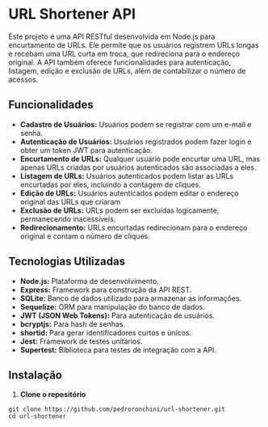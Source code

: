 # URL Shortener API
Este projeto é uma API RESTful desenvolvida em Node.js para encurtamento de URLs. Ele permite que os usuários registrem URLs longas e recebam uma URL curta em troca, que redireciona para o endereço original. A API também oferece funcionalidades para autenticação, listagem, edição e exclusão de URLs, além de contabilizar o número de acessos.

## Funcionalidades
* **Cadastro de Usuários:** Usuários podem se registrar com um e-mail e senha.
* **Autenticação de Usuários:** Usuários registrados podem fazer login e obter um token JWT para autenticação.
* **Encurtamento de URLs:** Qualquer usuário pode encurtar uma URL, mas apenas URLs criadas por usuários autenticados são associadas a eles.
* **Listagem de URLs:** Usuários autenticados podem listar as URLs encurtadas por eles, incluindo a contagem de cliques.
* **Edição de URLs:** Usuários autenticados podem editar o endereço original das URLs que criaram
* **Exclusão de URLs:** URLs podem ser excluídas logicamente, permanecendo inacessíveis.
* **Redirecionamento:** URLs encurtadas redirecionam para o endereço original e contam o número de cliques.

## Tecnologias Utilizadas
* **Node.js:** Plataforma de desenvolvimento.
* **Express:** Framework para construção da API REST.
* **SQLite:** Banco de dados utilizado para armazenar as informações.
* **Sequelize:** ORM para manipulação do banco de dados.
* **JWT (JSON Web Tokens):** Para autenticação de usuários.
* **bcryptjs:** Para hash de senhas.
* **shortid:** Para gerar identificadores curtos e únicos.
* **Jest:** Framework de testes unitários.
* **Supertest:** Biblioteca para testes de integração com a API.

## Instalação
1. **Clone o repositório**
```
git clone https://github.com/pedroronchini/url-shortener.git
cd url-shortener
```
